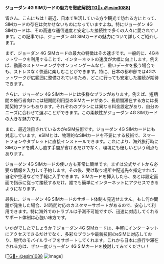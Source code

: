 **ジョーダン 4G SIMカードの魅力を徹底解説[[TG💪+ @esim1088](https://t.me/s/esim1088)]**

皆さん、こんにちは！最近、日本で生活している方や観光で訪れる方にとって、SIMカードの存在は欠かせないものになっていますよね。特にジョーダン 4G SIMカードは、その高速な通信速度と安定した接続性で多くの人々に愛されています。この記事では、ジョーダン 4G SIMカードの魅力について詳しくご紹介します。

まず、ジョーダン 4G SIMカードの最大の特徴はその速さです。一般的に、4Gネットワークを利用することで、インターネットの速度が大幅に向上します。例えば、動画のストリーミングやオンラインゲームなど、重いデータを扱う場合でも、ストレスなく快適に楽しむことができます。特に、日本の都市部では4Gネットワークが広範囲に整備されているため、どこに行っても安定した接続が期待できます。

さらに、ジョーダン 4G SIMカードには多様なプランがあります。例えば、短期間の旅行者向けには短期間利用型のSIMカードがあり、長期間滞在する方には長期契約プランもあります。それぞれのプランには異なる料金設定があり、自分のニーズに合わせて選ぶことができます。この柔軟性がジョーダン 4G SIMカードの大きな魅力です。

また、最近注目されているのがeSIM技術です。ジョーダン 4G SIMカードにも対応しています。eSIMとは、物理的なSIMカードを不要にする技術で、スマートフォンやタブレットに直接インストールできます。これにより、海外旅行時にSIMカードを購入し直す手間が省けるだけでなく、環境にも優しいという利点もあります。

ジョーダン 4G SIMカードの使い方も非常に簡単です。まずは公式サイトから必要な情報を入力して予約します。その後、受け取り場所や配送先を指定すれば、自宅や空港などで手軽に入手できます。SIMカードを挿入したら、あとは設定画面で指示に従って接続するだけ。誰でも簡単にインターネットにアクセスできるようになります。

最後に、ジョーダン 4G SIMカードのサポート体制も見逃せません。もし何か問題が発生した場合、24時間対応のカスタマーサポートがあるので、安心して利用できます。特に海外でのトラブルは予測不可能ですが、迅速に対応してくれるサポート体制は心強い味方です。

いかがでしたでしょうか？ジョーダン 4G SIMカードは、手軽にインターネットにアクセスできるだけでなく、多彩なプランや最新技術のeSIMに対応しており、現代のモバイルライフをサポートしてくれます。これから日本に旅行や滞在される方は、ぜひ一度ジョーダン 4G SIMカードを検討してみてください！

[[TG💪+ @esim1088](https://t.me/s/esim1088) ![Image](https://i.postimg.cc/Y0z9fWf4/image.png)]